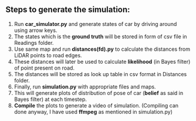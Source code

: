 <h2>Steps to generate the simulation:</h2>

1. Run **car_simulator.py** and generate states of car by driving around using arrow keys.
2. The states which is the **ground truth** will be stored in form of csv file in Readings folder.
3. Use same map and run **distances(fd).py** to calculate the distances from LiDAR points to road edges.
4. These distances will later be used to calculate **likelihood** (in Bayes filter) of point present on road.
5. The distances will be stored as look up table in csv format in Distances folder.
6. Finally, run **simulation.py** with appropriate files and maps.
7. This will generate plots of distribution of pose of car (**belief** as said in Bayes filter) at each timestep.
8. **Compile** the plots to generate a video of simulation.
  (Compiling can done anyway, I have used **ffmpeg** as mentioned in simulation.py)

